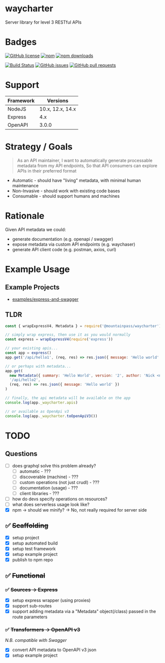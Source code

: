# waycharter

Server library for level 3 RESTful APIs

# Badges

[![GitHub license](https://img.shields.io/github/license/mountain-pass/waycharter)](https://github.com/mountain-pass/waycharter/blob/master/LICENSE) [![npm](https://img.shields.io/npm/v/@mountainpass/waycharter)](https://www.npmjs.com/package/@mountainpass/waycharter) [![npm downloads](https://img.shields.io/npm/dm/@mountainpass/waycharter)](https://www.npmjs.com/package/@mountainpass/waycharter)

[![Build Status](<https://github.com/mountain-pass/waycharter/workflows/Test%20and%20Bump%20(on%20push%20to%20main%20branch)/badge.svg>)](https://github.com/mountain-pass/waycharter/actions?query=workflow%3A"Test+and+Bump+%28on+push+to+main+branch%29") [![GitHub issues](https://img.shields.io/github/issues/mountain-pass/waycharter)](https://github.com/mountain-pass/waycharter/issues) [![GitHub pull requests](https://img.shields.io/github/issues-pr/mountain-pass/waycharter)](https://github.com/mountain-pass/waycharter/pulls)

<!-- [![Maintainability](https://api.codeclimate.com/v1/badges/532f3a287fbffed6f295/maintainability)](https://codeclimate.com/github/mountain-pass/waychaser/maintainability) [![Test Coverage](https://api.codeclimate.com/v1/badges/532f3a287fbffed6f295/test_coverage)](https://codeclimate.com/github/mountain-pass/waychaser/test_coverage) -->

# Support

| Framework | Versions         |
| --------- | ---------------- |
| NodeJS    | 10.x, 12.x, 14.x |
| Express   | 4.x              |
| OpenAPI   | 3.0.0            |

# Strategy / Goals

> As an API maintainer,
> I want to automatically generate processable metadata from my API endpoints,
> So that API consumers can explore APIs in their preferred format

- Automatic - should have "living" metadata, with minimal human maintenance
- Non-Invasive - should work with existing code bases
- Consumable - should support humans and machines

# Rationale

Given API metadata we could:

- generate documentation (e.g. openapi / swagger)
- expose metadata via custom API endpoints (e.g. waychaser)
- generate API client code (e.g. postman, axios, curl)

# Example Usage

## Example Projects

- [examples/express-and-swagger](examples/express-and-swagger)

## TLDR

```javascript
const { wrapExpressV4, Metadata } = require('@mountainpass/waycharter')

// simply wrap express, then use it as you would normally
const express = wrapExpressV4(require('express'))

// your existing apis...
const app = express()
app.get('/api/hello1', (req, res) => res.json({ message: 'Hello world' }))

// or perhaps with metadata...
app.get(
  new Metadata({ summary: 'Hello World', version: '2', author: 'Nick <nick@foo.bar>', tags: ['awesome'] }),
  '/api/hello2',
  (req, res) => res.json({ message: 'Hello world' })
)

// finally, the api metadata will be available on the app
console.log(app._waycharter.apis)

// or available as OpenApi v3
console.log(app._waycharter.toOpenApiV3())
```

# TODO

## Questions

- [ ] does graphql solve this problem already?
  - [ ] automatic - ???
  - [ ] discoverable (machine) - ???
  - [ ] custom operations (not just crudl) - ???
  - [ ] documentation (usage) - ???
  - [ ] client libraries - ???
- [ ] how do devs specify operations on resources?
- [ ] what does serverless usage look like?
- [x] npm -> should we minify? -> No, not really required for server side

## :white_check_mark: ~~Scaffolding~~

- [x] setup project
- [x] setup automated build
- [x] setup test framework
- [x] setup example project
- [x] publish to npm repo

## :white_check_mark: ~~Functional~~

### :white_check_mark: ~~Sources -> Express~~

- [x] setup express wrapper (using proxies)
- [x] support sub-routes
- [x] support adding metadata via a "Metadata" object(/class) passed in the route parameters

### :white_check_mark: ~~Transformers -> OpenAPI v3~~

_N.B. compatible with Swagger_

- [x] convert API metadata to OpenAPI v3 json
- [x] setup example project

